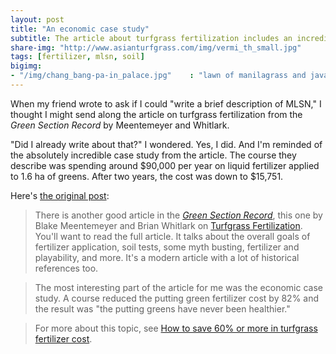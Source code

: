 ```yaml
---
layout: post
title: "An economic case study"
subtitle: The article about turfgrass fertilization includes an incredible case study
share-img: "http://www.asianturfgrass.com/img/vermi_th_small.jpg"
tags: [fertilizer, mlsn, soil]
bigimg:
- "/img/chang_bang-pa-in_palace.jpg"    : "lawn of manilagrass and javagrass, Ayutthaya"
---
```


When my friend wrote to ask if I could "write a brief description of MLSN," I thought I might send along the article on turfgrass fertilization from the *Green Section Record* by Meentemeyer and Whitlark. 

"Did I already write about that?" I wondered. Yes, I did. And I'm reminded of the absolutely incredible case study from the article. The course they describe was spending around $90,000 per year on liquid fertilizer applied to 1.6 ha of greens. After two years, the cost was down to $15,751. 

Here's [the original post](http://www.blog.asianturfgrass.com/2016/05/how-to-save-82-on-fertilizer-cost.html):

> There is another good article in the [*Green Section Record*](http://gsr.lib.msu.edu/), this one by Blake Meentemeyer and Brian Whitlark on [Turfgrass Fertilization](http://gsrpdf.lib.msu.edu/ticpdf.py?file=/article/meentemeyer-whitlark-turfgrass-5-6-16.pdf). You'll want to read the full article. It talks about the overall goals of fertilizer application, soil tests, some myth busting, fertilizer and playability, and more. It's a modern article with a lot of historical references too.

> The most interesting part of the article for me was the economic case study. A course reduced the putting green fertilizer cost by 82% and the result was "the putting greens have never been healthier."

> For more about this topic, see [How to save 60% or more in turfgrass fertilizer cost](http://www.blog.asianturfgrass.com/2012/09/how-to-save-60-or-more-in-turfgrass-fertilizer-cost.html).
